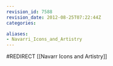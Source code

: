 ```yaml
---
revision_id: 7588
revision_date: 2012-08-25T07:22:44Z
categories:

aliases:
- Navarri_Icons_and_Artistry
---
```


#REDIRECT [[Navarr Icons and Artistry]]